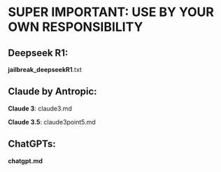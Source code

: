 # SUPER IMPORTANT: USE BY YOUR OWN RESPONSIBILITY


## Deepseek R1: 

__jailbreak_deepseekR1__.txt


## Claude by Antropic: 

__Claude 3__: claude3.md

__Claude 3.5__: claude3point5.md



## ChatGPTs: 

__chatgpt.md__
